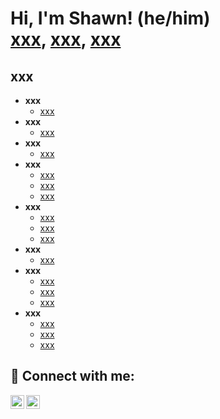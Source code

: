 <h1>Hi, I'm Shawn! (he/him)<br/><a href="https://www.linkedin.com/in/sean-bubernak-81917325b">xxx</a>, <a href="https://www.washington.edu/">xxx</a>, <a href="https://sites.google.com/view/bubernakleadershipportfolio/home">xxx</a></h1>

<h2>xxx</h2>

- <b>xxx</b>
  - [xxx](https://github.com/)
- <b>xxx</b>
  - [xxx](INSERTLINK)</b></i>
- <b>xxx</b>
  - [xxx](INSERTLINK)
- <b>xxx</b>
  - [xxx](https://github.com/)
  - [xxx](https://github.com/)
  - [xxx](https://github.com/)
- <b>xxx</b>
  - [xxx](https://github.com/)
  - [xxx](https://github.com/)
  - [xxx](INSERTLINK)
- <b>xxx</b>
  - [xxx](https://github.com/)
- <b>xxx</b>
  - [xxx](https://github.com/)
  - [xxx](INSERTLINK)
  - [xxx](INSERTLINK)
- <b>xxx</b>
  - [xxx](https://github.com/)
  - [xxx](https://github.com/)
  - [xxx](https://github.com/)

<h2> 🤳 Connect with me:</h2>

[<img align="left" alt="LinkedIn" width="22px" src="https://www.svgrepo.com/show/475661/linkedin-color.svg" />][linkedin]
[<img align="left" alt="YouTube" width="22px" src="https://www.iconsdb.com/icons/preview/red/youtube-3-xxl.png" />][youtube]

[linkedin]: xxx
[youtube]: xxx

